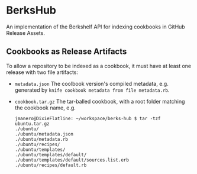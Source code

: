 BerksHub
========
An implementation of the Berkshelf API for indexing cookbooks in GitHub Release
Assets.

## Cookbooks as Release Artifacts
To allow a repository to be indexed as a cookbook, it must have at least one
release with two file artifacts:
 * `metadata.json` The coolbook version's compiled metadata, e.g. generated by
   `knife cookbook metadata from file metadata.rb`.
 * `cookbook.tar.gz` The tar-balled cookbook, with a root folder matching the
    cookbook name, e.g.

   ```
   jmanero@DixieFlatline: ~/workspace/berks-hub $ tar -tzf ubuntu.tar.gz
   ./ubuntu/
   ./ubuntu/metadata.json
   ./ubuntu/metadata.rb
   ./ubuntu/recipes/
   ./ubuntu/templates/
   ./ubuntu/templates/default/
   ./ubuntu/templates/default/sources.list.erb
   ./ubuntu/recipes/default.rb
   ```
